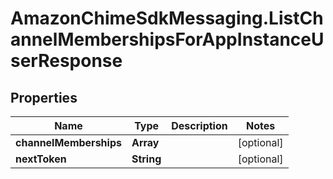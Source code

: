 # AmazonChimeSdkMessaging.ListChannelMembershipsForAppInstanceUserResponse

## Properties

Name | Type | Description | Notes
------------ | ------------- | ------------- | -------------
**channelMemberships** | **Array** |  | [optional] 
**nextToken** | **String** |  | [optional] 


